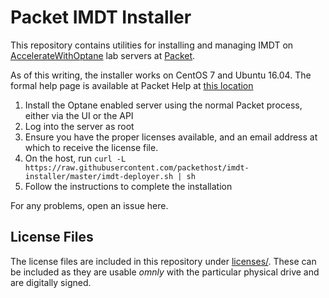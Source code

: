 # Packet IMDT Installer
This repository contains utilities for installing and managing IMDT on [AccelerateWithOptane](https://www.acceleratewithoptane.com) lab servers at [Packet](https://packet.net).

As of this writing, the installer works on CentOS 7 and Ubuntu 16.04. The formal help page is available at Packet Help at [this location](https://help.packet.net/solutions/platforms/enabling-optane-drives-as-imdt)


1. Install the Optane enabled server using the normal Packet process, either via the UI or the API
2. Log into the server as root
3. Ensure you have the proper licenses available, and an email address at which to receive the license file.
4. On the host, run `curl -L https://raw.githubusercontent.com/packethost/imdt-installer/master/imdt-deployer.sh | sh`
5. Follow the instructions to complete the installation

For any problems, open an issue here.

## License Files
The license files are included in this repository under [licenses/](./licenses/). These can be included as they are usable _omnly_ with the particular physical drive and are digitally signed.



